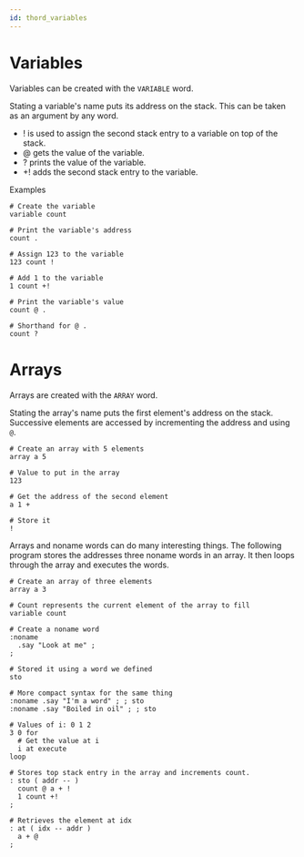 ```yaml
---
id: thord_variables
---
```


# Variables

Variables can be created with the `VARIABLE` word.

Stating a variable's name puts its address on the stack. This can be taken as an argument by any word. 

- ! is used to assign the second stack entry to a variable on top of the stack.
- @ gets the value of the variable.
- ? prints the value of the variable.
- +! adds the second stack entry to the variable.

Examples

```
# Create the variable
variable count

# Print the variable's address
count .

# Assign 123 to the variable
123 count !

# Add 1 to the variable
1 count +!

# Print the variable's value
count @ .

# Shorthand for @ .
count ?
```

# Arrays

Arrays are created with the `ARRAY` word.

Stating the array's name puts the first element's address on the stack. Successive elements are accessed by incrementing the address and using `@`.

```
# Create an array with 5 elements
array a 5

# Value to put in the array
123

# Get the address of the second element
a 1 + 

# Store it
!
```

Arrays and noname words can do many interesting things. The following program stores the addresses three noname words in an array. It then loops through the array and executes the words.

```
# Create an array of three elements
array a 3

# Count represents the current element of the array to fill
variable count

# Create a noname word
:noname 
  .say "Look at me" ; 
; 

# Stored it using a word we defined
sto

# More compact syntax for the same thing
:noname .say "I'm a word" ; ; sto
:noname .say "Boiled in oil" ; ; sto

# Values of i: 0 1 2
3 0 for 
  # Get the value at i
  i at execute
loop 

# Stores top stack entry in the array and increments count.
: sto ( addr -- )
  count @ a + ! 
  1 count +!
;

# Retrieves the element at idx
: at ( idx -- addr ) 
  a + @ 
;
```
